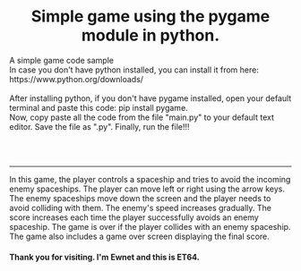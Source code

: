 <!DOCTYPE html>
<html lang="en">
<head>
<meta charset="utf-8">
<meta name="viewport" content="width=device-width, initial-scale=1.0">
</head>
<body>
  <h1 id="animated_div" style="text-align: center"> Simple game using the pygame module in python. </h1>
  <p> A simple game code sample <br>
  In case you don't have python installed, you can install it from here: https://www.python.org/downloads/
<br>
<br>
After installing python, if you don't have pygame installed, open your default terminal and paste this code: pip install pygame.
<br>
Now, copy paste all the code from the file "main.py" to your default text editor. Save the file as ".py". Finally, run the file!!!
<br> </p> <br> <br> <hr>
<p> In this game, the player controls a spaceship and tries to avoid the incoming enemy spaceships. The player can move left or right using the arrow keys. The enemy spaceships move down the screen and the player needs to avoid colliding with them. The enemy's speed increases gradually. The score increases each time the player successfully avoids an enemy spaceship. The game is over if the player collides with an enemy spaceship. The game also includes a game over screen displaying the final score. </p>
  <h4> Thank you for visiting. I'm Ewnet and this is ET64. </h4>
  </body>
  </html>
